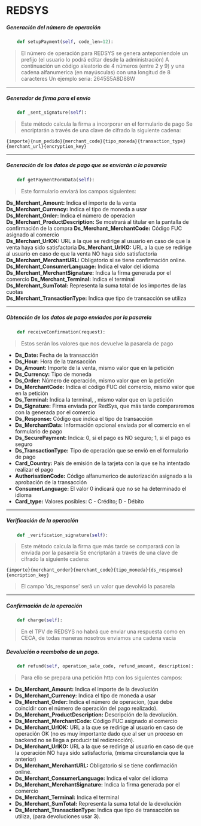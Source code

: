# REDSYS

##### Generación del número de operación

```python
	def setupPayment(self, code_len=12):
```

> El número de operación para REDSYS se genera anteponiendole un prefijo (el usuario lo podrá editar desde la administración) 
> A continuación un código aleatorio de 4 números (entre 2 y 9) y una cadena alfanumerica (en mayúsculas) con una longitud de 8 caracteres
> Un ejemplo seria: 2645S5A8D88W

---

##### Generador de firma para el envío

```python
	def _sent_signature(self):
```

> Este método calcula la firma a incorporar en el formulario de pago
> Se encriptarán a través de una clave de cifrado la siguiente cadena:

	{importe}{num_pedido}{merchant_code}{tipo_moneda}{transaction_type}{merchant_url}{encryption_key}
	
---

##### Generación de los datos de pago que se enviarán a la pasarela

```python
	def getPaymentFormData(self):
```

> Este formulario enviará los campos siguientes:
	
 **Ds_Merchant_Amount:** Indica el importe de la venta	
 **Ds_Merchant_Currency:** Indica el tipo de moneda a usar
 **Ds_Merchant_Order:** Indica el número de operacion
 **Ds_Merchant_ProductDescription:** Se mostrará al titular en la pantalla de confirmación de la compra	
 **Ds_Merchant_MerchantCode:** Código FUC asignado al comercio	
 **Ds_Merchant_UrlOK:** URL a la que se redirige al usuario en caso de que la venta haya sido satisfactoria
 **Ds_Merchant_UrlKO:** URL a la que se redirige al usuario en caso de que la venta NO haya sido satisfactoria	 
 **Ds_Merchant_MerchantURL:** Obligatorio si se tiene confirmación online. 
 **Ds_Merchant_ConsumerLanguage:** Indica el valor del idioma	
 **Ds_Merchant_MerchantSignature:** Indica la firma generada por el comercio
 **Ds_Merchant_Terminal:** Indica el terminal
 **Ds_Merchant_SumTotal:** Representa la suma total de los importes de las cuotas	
 **Ds_Merchant_TransactionType:** Indica que tipo de transacción se utiliza
 
---

##### Obtención de los datos de pago enviados por la pasarela

```python
	def receiveConfirmation(request):
```

> Estos serán los valores que nos devuelve la pasarela de pago

 - **Ds_Date:** Fecha de la transacción
 - **Ds_Hour:** Hora de la transacción
 - **Ds_Amount:** Importe de la venta, mismo valor que en la petición
 - **Ds_Currency:** Tipo de moneda
 - **Ds_Order:** Número de operación, mismo valor que en la petición 
 - **Ds_MerchantCode:** Indica el código FUC del comercio, mismo valor que en la petición
 - **Ds_Terminal:** Indica la terminal, , mismo valor que en la petición
 - **Ds_Signature:** Firma enviada por RedSys, que más tarde compararemos con la generada por el comercio
 - **Ds_Response:** Código que indica el tipo de transacción
 - **Ds_MerchantData:** Información opcional enviada por el comercio en el formulario de pago
 - **Ds_SecurePayment:** Indica: 0, si el pago es NO seguro; 1, si el pago es seguro
 - **Ds_TransactionType:** Tipo de operación que se envió en el formulario de pago
 - **Card_Country:** País de emisión de la tarjeta con la que se ha intentado realizar el pago
 - **AuthorisationCode:** Código alfanumerico de autorización  asignado a la aprobación de la transacción
 - **ConsumerLanguage:** El valor 0 indicará que no se ha determinado el idioma
 - **Card_type:** Valores posibles: C - Crédito; D - Débito
 
---

##### Verificación de la operación

```python
	def _verification_signature(self):
```

> Este método calcula la firma que más tarde se comparará con la enviada por la pasarela
> Se encriptarán a través de una clave de cifrado la siguiente cadena:

	{importe}{merchant_order}{merchant_code}{tipo_moneda}{ds_response}{encription_key}
	
> El campo 'ds_response' será un valor que devolvió la pasarela

---

##### Confirmación de la operación

```python
	def charge(self):
```

> En el TPV de REDSYS no habrá que enviar una respuesta como en CECA, de todas maneras nosotros enviamos una cadena vacia


##### Devolución o reembolso de un pago.

```python
	def refund(self, operation_sale_code, refund_amount, description):
```

> Para ello se prepara una petición http con los siguientes campos:

 - **Ds_Merchant_Amount:** Indica el importe de la devolución	
 - **Ds_Merchant_Currency:** Indica el tipo de moneda a usar
 - **Ds_Merchant_Order:** Indica el número de operacion, (que debe coincidir con el número de operación del pago realizado).
 - **Ds_Merchant_ProductDescription:** Descripción de la devolución.	
 - **Ds_Merchant_MerchantCode:** Código FUC asignado al comercio	
 - **Ds_Merchant_UrlOK:** URL a la que se redirige al usuario en caso de operación OK (no es muy importante dado que al ser un proceso en backend no se llega a producir tal redicrección).
 - **Ds_Merchant_UrlKO:** URL a la que se redirige al usuario en caso de que la operación NO haya sido satisfactoria, (misma circunstancia que la anterior)	 
 - **Ds_Merchant_MerchantURL:** Obligatorio si se tiene confirmación online. 
 - **Ds_Merchant_ConsumerLanguage:** Indica el valor del idioma	
 - **Ds_Merchant_MerchantSignature:** Indica la firma generada por el comercio
 - **Ds_Merchant_Terminal:** Indica el terminal
 - **Ds_Merchant_SumTotal:** Representa la suma total de la devolución
 - **Ds_Merchant_TransactionType:** Indica que tipo de transacción se utiliza, (para devoluciones usar **3**).
 
 